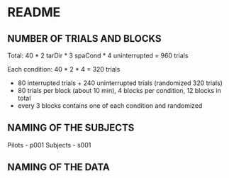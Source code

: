 # README


## NUMBER OF TRIALS AND BLOCKS
Total:
40 * 2 tarDir * 3 spaCond * 4 uninterrupted = 960 trials

Each condition: 
40 * 2 * 4 = 320 trials
- 80 interrupted trials + 240 uninterrupted trials (randomized 320 trials)
- 80 trials per block (about 10 min), 4 blocks per condition, 12 blocks in total 
- every 3 blocks contains one of each condition and randomized


## NAMING OF THE SUBJECTS

Pilots - p001
Subjects - s001


## NAMING OF THE DATA






